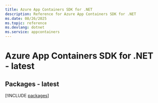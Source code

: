 ```yaml
---
title: Azure App Containers SDK for .NET
description: Reference for Azure App Containers SDK for .NET
ms.date: 08/26/2025
ms.topic: reference
ms.devlang: dotnet
ms.service: appcontainers
---
```

# Azure App Containers SDK for .NET - latest
## Packages - latest
[!INCLUDE [packages](app-containers-index.md)]